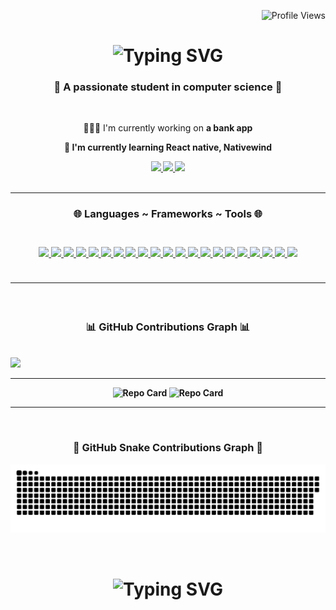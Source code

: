 <p align="right">
  <img src="https://komarev.com/ghpvc/?username=finishednote&style=flat&label=Profil+views" alt="Profile Views" />
</p>
<h1 align="center">
  <img src="https://readme-typing-svg.herokuapp.com?font=Righteous+Code&size=35&duration=4000&color=5eb1ff&center=true&vCenter=true&width=500&height=70&lines=Hi+There!+👋_;I'm+Raphaël!_;" alt="Typing SVG" />
</h1>

<h3 align="center">💎 A passionate student in computer science 💎</h3>

<br />

<div align="center">
    <p>👩🏻‍💻 I'm currently working on <b>a bank app<b/></p>
    <p>🧠 I'm currently learning <b>React native, Nativewind<b/></p>
</div>

<div align="center">
    <a href="mailto:miroir.raphael07@gmail.com">
        <img src="https://img.shields.io/badge/Gmail-272727?style=for-the-badge&logo=gmail&logoColor=blue"/>
    </a>
    <a href="#" target="_blank">
        <img src="https://img.shields.io/badge/Discord-272727?style=for-the-badge&logo=discord&logoColor=blue"/>
    </a>
    <a href="https://portfolio-raphael-miroir.vercel.app/" target="_blank">
        <img src="https://img.shields.io/badge/Porfolio-272727?style=for-the-badge&logo=todoist&logoColor=blue"/>
    </a>
</div>

<br/>

---

<h3 align="center">
    🌐 Languages ~ Frameworks ~ Tools 🌐
<h3/>

<br/>

<div align="center">
    <a href="https://developer.mozilla.org/en-US/docs/Web/HTML" target="_blank">
        <img src="https://skillicons.dev/icons?i=html&theme=light" />
    </a>
    <a href="https://developer.mozilla.org/en-US/docs/Web/CSS" target="_blank">
        <img src="https://skillicons.dev/icons?i=css&theme=light" />
    </a>
    <a href="https://tailwindcss.com/" target="_blank">
        <img src="https://skillicons.dev/icons?i=tailwindcss&theme=light" />
    </a>
    <a href="https://developer.mozilla.org/en-US/docs/Web/JavaScript" target="_blank">
        <img src="https://skillicons.dev/icons?i=javascript&theme=light" />
    </a>
    <a href="https://www.typescriptlang.org/" target="_blank">
        <img src="https://skillicons.dev/icons?i=typescript&theme=light" />
    </a>
    <a href="https://reactjs.org/" target="_blank">
        <img src="https://skillicons.dev/icons?i=react&theme=light" />
    </a>
    <a href="https://nextjs.org/" target="_blank">
        <img src="https://skillicons.dev/icons?i=nextjs&theme=light" />
    </a>
    <a href="https://www.svelte.dev/" target="_blank">
        <img src="https://skillicons.dev/icons?i=svelte&theme=light" />
    </a>
    <a href="https://vuejs.org/" target="_blank">
        <img src="https://skillicons.dev/icons?i=vuejs&theme=light" />
    </a>
    <a href="https://www.figma.com/" target="_blank">
        <img src="https://skillicons.dev/icons?i=figma&theme=light" />
    </a>
    <a href="https://git-scm.com/" target="_blank">
        <img src="https://skillicons.dev/icons?i=git&theme=light" />
    </a>
    <a href="https://www.postman.com/" target="_blank">
        <img src="https://skillicons.dev/icons?i=postman&theme=light" />
    </a>
    <a href="https://www.mongodb.com/" target="_blank">
        <img src="https://skillicons.dev/icons?i=mongodb&theme=light" />
    </a>
    <a href="https://www.expressjs.com/" target="_blank">
        <img src="https://skillicons.dev/icons?i=express&theme=light" />
    </a>
    <a href="https://www.python.org/" target="_blank">
        <img src="https://skillicons.dev/icons?i=python&theme=light" />
    </a>
    <a href="https://supabase.com/" target="_blank">
        <img src="https://skillicons.dev/icons?i=supabase&theme=light" />
    </a>
    <a href="https://www.firebase.com/" target="_blank">
        <img src="https://skillicons.dev/icons?i=firebase&theme=light" />
    </a>
    <a href="https://www.djangoproject.com/" target="_blank">
        <img src="https://skillicons.dev/icons?i=django&theme=light" />
    </a>
    <a href="https://isocpp.org/" target="_blank">
        <img src="https://skillicons.dev/icons?i=c#&theme=light" />
    </a>
    <a href="https://www.docker.com/" target="_blank">
        <img src="https://skillicons.dev/icons?i=docker&theme=light" />
    </a>
    <a href="https://www.linux.org/" target="_blank">
        <img src="https://skillicons.dev/icons?i=linux&theme=light" />
    </a>
</div>

<br/>

---

<br/>

<h3 align="center">
    📊 GitHub Contributions Graph 📊
</h3>

<br/>

<img src="https://github-readme-activity-graph.vercel.app/graph?username=FinishedNote&theme=high-contrast" />

<br/>

---

<div align="center">
  
![Repo Card](https://github-readme-stats.vercel.app/api/pin/?username=FinishedNote&repo=fluxo-app&theme=dark&border=false)
![Repo Card](https://github-readme-stats.vercel.app/api/pin/?username=FinishedNote&repo=cross-snap&theme=dark&border=false)

</div>

---

<br/>

<h3 align="center">
    🐍 GitHub Snake Contributions Graph 🐍
</h3>

![snake gif](https://github.com/FinishedNote/FinishedNote/blob/output/github-snake-dark.svg)

<br/>

<h1 align="center">
  <img src="https://readme-typing-svg.herokuapp.com?font=Righteous+Code&size=24&duration=4000&color=5eb1ff&center=true&vCenter=true&width=500&height=70&lines=Thanks+for+visiting!+👋_;Shoot+me+a+message+😃_;I'm+always+down+to+colab_" alt="Typing SVG" />
</h1>
